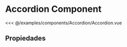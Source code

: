 # Accordion Component

<Preview>
  <template slot="demo">
    <components-Accordion-Accordion />
  </template>
  
  <<< @/examples/components/Accordion/Accordion.vue
</Preview>

## Propiedades